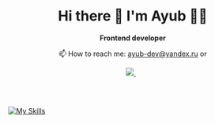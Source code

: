 
<h1 align='center'>
  Hi there 👋 I'm Ayub 👨‍💻
</h1>

<p align='center'>
  <b>Frontend developer</b>
</p>

<div align='center'>
  <p>
    📫 How to reach me: <a href='mailto:ayub-dev@yandex.ru'>ayub-dev@yandex.ru</a> or
  </p>
  <p>
    <a href="https://https://t.me/ayub_aaa/">
      <img src="https://img.shields.io/badge/Telegram-2CA5E0?style=for-the-badge&logo=telegram&logoColor=white" />
    </a>&nbsp;&nbsp;
   </p>
</div>

&nbsp;
&nbsp;

<h2></h2>

[![My Skills](https://skillicons.dev/icons?i=html,css,js,ts,regex,react,next,vue,nuxt,redux,jest,styledcomponents,tailwind,figma,express,postgres,sequelize,postman,webpack,gulp,docker)](https://skillicons.dev)
